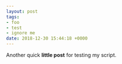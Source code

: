 ```yaml
---
layout: post
tags:
- foo
- test
- ignore me
date: 2018-12-30 15:44:18 +0000
---
```


Another quick **little post** for testing my script.
